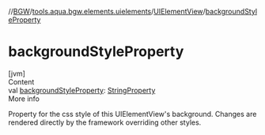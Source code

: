 //[BGW](../../../index.md)/[tools.aqua.bgw.elements.uielements](../index.md)/[UIElementView](index.md)/[backgroundStyleProperty](background-style-property.md)



# backgroundStyleProperty  
[jvm]  
Content  
val [backgroundStyleProperty](background-style-property.md): [StringProperty](../../tools.aqua.bgw.observable/-string-property/index.md)  
More info  


Property for the css style of this UIElementView's background. Changes are rendered directly by the framework overriding other styles.

  



